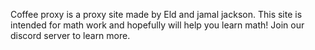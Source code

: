 Coffee proxy is a proxy site made by Eld and jamal jackson. This site is intended for math work and hopefully will help you learn math! Join our discord server to learn more. 
